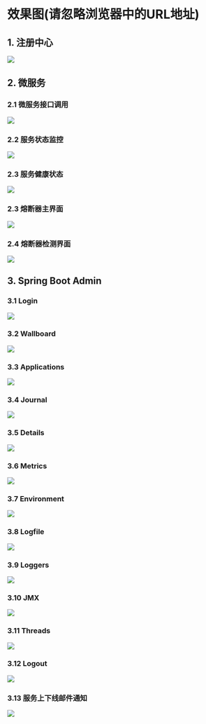 # 效果图(请忽略浏览器中的URL地址)
## 1. 注册中心
![](/doc/images/eureka-server.png)

## 2. 微服务
### 2.1 微服务接口调用
![](/doc/images/eureka-client.png)
### 2.2 服务状态监控
![](/doc/images/actuator.png)
### 2.3 服务健康状态
![](/doc/images/health.png)
### 2.3 熔断器主界面
![](/doc/images/hystrix.png)
### 2.4 熔断器检测界面
![](/doc/images/hystrix.stream.png)

## 3. Spring Boot Admin
### 3.1 Login
![](/doc/images/login.png)
### 3.2 Wallboard
![](/doc/images/wallboard.png)
### 3.3 Applications
![](/doc/images/applications.png)
### 3.4 Journal
![](/doc/images/journal.png)
### 3.5 Details
![](/doc/images/details.png)
### 3.6 Metrics
![](/doc/images/metrics.png)
### 3.7 Environment
![](/doc/images/environment.png)
### 3.8 Logfile
![](/doc/images/logfile.png)
### 3.9 Loggers
![](/doc/images/loggers.png)
### 3.10 JMX
![](/doc/images/jmx.png)
### 3.11 Threads
![](/doc/images/threads.png)
### 3.12 Logout
![](/doc/images/logout.png)
### 3.13 服务上下线邮件通知
![](/doc/images/email.png)

